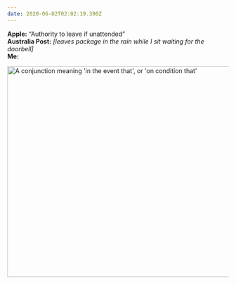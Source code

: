 ```yaml
---
date: 2020-06-02T02:02:19.390Z
---
```


**Apple:** “Authority to leave if unattended”  
**Australia Post:** *[leaves package in the rain while I sit waiting for the doorbell]*  
**Me:**

<img src="/img/notes/957789.jpg" alt="A conjunction meaning 'in the event that', or 'on condition that'" width="640" height="480">
